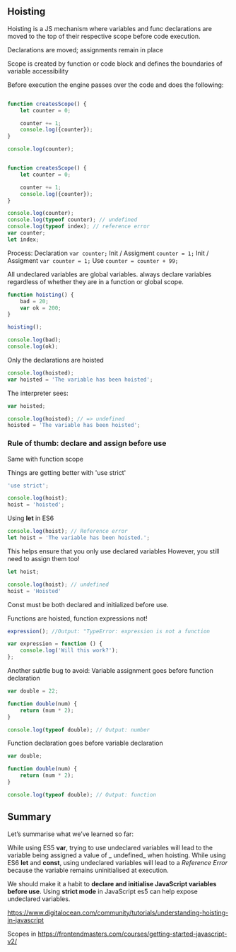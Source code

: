 ## Hoisting

Hoisting is a JS mechanism where variables and func declarations are moved to the top of their respective scope before
code execution.

Declarations are moved; assignments remain in place

Scope is created by function or code block and defines the boundaries of variable accessibility

Before execution the engine passes over the code and does the following:

```js

function createsScope() {
    let counter = 0;

    counter += 1;
    console.log({counter});
}

console.log(counter);
```

```js

function createsScope() {
    let counter = 0;

    counter += 1;
    console.log({counter});
}

console.log(counter);
console.log(typeof counter); // undefined
console.log(typeof index); // reference error
var counter;
let index;
```

Process:
Declaration `var counter;`
Init / Assigment `counter = 1;`
Init / Assigment `var counter = 1;`
Use `counter = counter + 99;`

All undeclared variables are global variables. always declare variables regardless of whether they are in a function or
global scope.

```js
function hoisting() {
    bad = 20;
    var ok = 200;
}

hoisting();

console.log(bad);
console.log(ok);
```

Only the declarations are hoisted

```js
console.log(hoisted);
var hoisted = 'The variable has been hoisted';
```

The interpreter sees:

```js
var hoisted;

console.log(hoisted); // => undefined
hoisted = 'The variable has been hoisted';
```

### Rule of thumb: declare and assign **before** use

Same with function scope

Things are getting better with 'use strict'

```js
'use strict';

console.log(hoist);
hoist = 'hoisted';
```

Using **let** in ES6

```js
console.log(hoist); // Reference error
let hoist = 'The variable has been hoisted.';
```

This helps ensure that you only use declared variables However, you still need to assign them too!

```js
let hoist;

console.log(hoist); // undefined
hoist = 'Hoisted'
```

Const must be both declared and initialized before use.

Functions are hoisted, function expressions not!

```js
expression(); //Output: "TypeError: expression is not a function

var expression = function () {
    console.log('Will this work?');
};
```

Another subtle bug to avoid:
Variable assignment goes before function declaration

```js
var double = 22;

function double(num) {
    return (num * 2);
}

console.log(typeof double); // Output: number
```

Function declaration goes before variable declaration

```js
var double;

function double(num) {
    return (num * 2);
}

console.log(typeof double); // Output: function
```

## Summary

Let’s summarise what we’ve learned so far:

While using ES5 **var**, trying to use undeclared variables will lead to the variable being assigned a value of _
undefined_
when hoisting. While using ES6 **let** and **const**, using undeclared variables will lead to a _Reference Error_
because the variable remains uninitialised at execution.

We should make it a habit to **declare and initialise JavaScript variables before use**. Using **strict mode** in
JavaScript es5 can help expose undeclared variables.

https://www.digitalocean.com/community/tutorials/understanding-hoisting-in-javascript

Scopes in https://frontendmasters.com/courses/getting-started-javascript-v2/